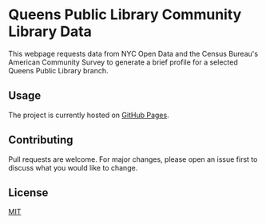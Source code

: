 # Queens Public Library Community Library Data
This webpage requests data from NYC Open Data and the Census Bureau's American Community Survey to generate a brief profile for a selected Queens Public Library branch.

## Usage
The project is currently hosted on [GitHub Pages](https://johnpham0527.github.io/community_library_data/).

## Contributing
Pull requests are welcome. For major changes, please open an issue first to discuss what you would like to change.

## License
[MIT](https://choosealicense.com/licenses/mit/)